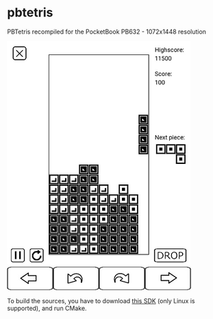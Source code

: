 # pbtetris
PBTetris recompiled for the PocketBook PB632 - 1072x1448 resolution

![screenshot](https://github.com/neilswann80/pbtetris/blob/PB632/images/pbtetris_screenshot.jpg?raw=true)

To build the sources, you have to download [this SDK](https://github.com/pocketbook/SDK_6.3.0/tree/6.5) (only Linux is supported), and run CMake.
